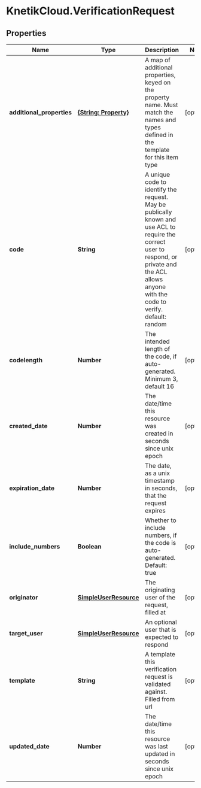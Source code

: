 # KnetikCloud.VerificationRequest

## Properties
Name | Type | Description | Notes
------------ | ------------- | ------------- | -------------
**additional_properties** | [**{String: Property}**](Property.md) | A map of additional properties, keyed on the property name.  Must match the names and types defined in the template for this item type | [optional] 
**code** | **String** | A unique code to identify the request. May be publically known and use ACL to require the correct user to respond, or private and the ACL allows anyone with the code to verify. default: random | [optional] 
**codelength** | **Number** | The intended length of the code, if auto-generated. Minimum 3, default 16 | [optional] 
**created_date** | **Number** | The date/time this resource was created in seconds since unix epoch | [optional] 
**expiration_date** | **Number** | The date, as a unix timestamp in seconds, that the request expires | [optional] 
**include_numbers** | **Boolean** | Whether to include numbers, if the code is auto-generated. Default: true | [optional] 
**originator** | [**SimpleUserResource**](SimpleUserResource.md) | The originating user of the request, filled at  | [optional] 
**target_user** | [**SimpleUserResource**](SimpleUserResource.md) | An optional user that is expected to respond | [optional] 
**template** | **String** | A template this verification request is validated against. Filled from url | [optional] 
**updated_date** | **Number** | The date/time this resource was last updated in seconds since unix epoch | [optional] 


